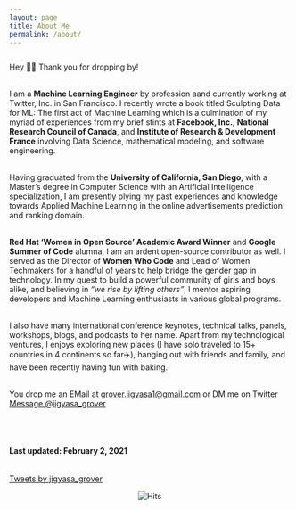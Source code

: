 ```yaml
---
layout: page
title: About Me
permalink: /about/
---
```


<div class="column leftcol">

Hey 👋🏻 Thank you for dropping by! 

</br>
I am a <b>Machine Learning Engineer</b> by profession aand currently working at Twitter, Inc. in San Francisco. I recently wrote a book titled <aa href="https://www.amazon.com/dp/B08RN47C5T">Sculpting Data for ML: The first act of Machine Learning</a> which is a culmination of my myriad of experiences from my brief stints at <b>Facebook, Inc.</b>, <b>National Research Council of Canada</b>, and <b>Institute of Research & Development France</b> involving Data Science, mathematical modeling, and software engineering. 

</br>Having graduated from the <b>University of California, San Diego</b>, with a Master’s degree in Computer Science with an Artificial Intelligence specialization, I am presently plying my past experiences and knowledge towards Applied Machine Learning in the online advertisements prediction and ranking domain. 

</br><b>Red Hat ‘Women in Open Source’ Academic Award Winner</b> and <b>Google Summer of Code</b> alumna, I am an ardent open-source contributor as well. I served as the Director of <b>Women Who Code</b> and Lead of Women Techmakers for a handful of years to help bridge the gender gap in technology. In my quest to build a powerful community of girls and boys alike, and believing in <i>“we rise by lifting others”</i>, I mentor aspiring developers and Machine Learning enthusiasts in various global programs. 

</br>I also have many international conference keynotes, technical talks, panels, workshops, blogs, and podcasts to her name. Apart from my technological ventures, I enjoys exploring new places (I have solo traveled to 15+ countries in 4 continents so far✈️), hanging out with friends and family, and have been recently having fun with baking. 

</br>You drop me an EMail at <a href="mailto:rishabhmisra1994@gmail.com">grover.jigyasa1@gmail.com</a> or DM me on Twitter <a href="https://twitter.com/messages/compose?recipient_id=&ref_src=twsrc%5Etfw" class="twitter-dm-button" data-screen-name="jigyasa_grover" data-show-count="false">Message @jigyasa_grover</a><script async src="https://platform.twitter.com/widgets.js" charset="utf-8"></script>

<br> <br>

<h4> Last updated: February 2, 2021 </h4>

</div>

<div class="column rightcol">

<a class="twitter-timeline" data-width="600" data-height="900" data-theme="light" href="https://twitter.com/jigyasa_grover?ref_src=twsrc%5Etfw">Tweets by jigyasa_grover</a> <script async src="https://platform.twitter.com/widgets.js" charset="utf-8"></script>

</div>


<center> <img src="https://hitcounter.pythonanywhere.com/count/tag.svg" alt="Hits"> </center>
